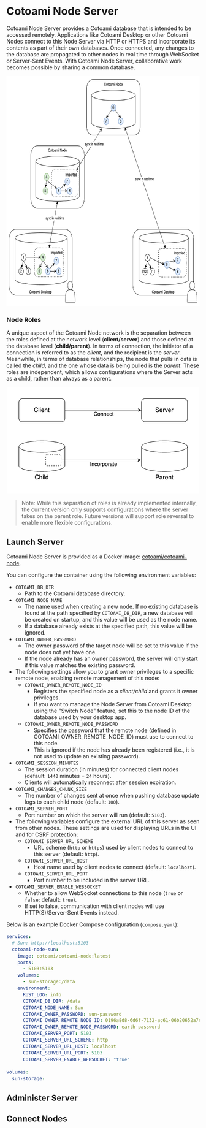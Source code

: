 # Cotoami Node Server

Cotoami Node Server provides a Cotoami database that is intended to be accessed remotely. Applications like Cotoami Desktop or other Cotoami Nodes connect to this Node Server via HTTP or HTTPS and incorporate its contents as part of their own databases. Once connected, any changes to the database are propagated to other nodes in real time through WebSocket or Server-Sent Events. With Cotoami Node Server, collaborative work becomes possible by sharing a common database.

<p align="center"><img src="../docs/images/distributed-graph.png" alt="Distributed coto graph" height="600px"></p>

### Node Roles

A unique aspect of the Cotoami Node network is the separation between the roles defined at the network level (**client/server**) and those defined at the database level (**child/parent**). In terms of connection, the initiator of a connection is referred to as the *client*, and the recipient is the *server*. Meanwhile, in terms of database relationships, the node that pulls in data is called the *child*, and the one whose data is being pulled is the *parent*. These roles are independent, which allows configurations where the Server acts as a child, rather than always as a parent.

<p align="center"><img src="docs/images/node-roles.png" alt="Node roles"></p>

> Note: While this separation of roles is already implemented internally, the current version only supports configurations where the server takes on the parent role. Future versions will support role reversal to enable more flexible configurations.


## Launch Server

Cotoami Node Server is provided as a Docker image: [cotoami/cotoami-node](https://hub.docker.com/r/cotoami/cotoami-node).

You can configure the container using the following environment variables:

* `COTOAMI_DB_DIR`
    * Path to the Cotoami database directory.
* `COTOAMI_NODE_NAME`
    * The name used when creating a new node. If no existing database is found at the path specified by `COTOAMI_DB_DIR`, a new database will be created on startup, and this value will be used as the node name.
    * If a database already exists at the specified path, this value will be ignored.
* `COTOAMI_OWNER_PASSWORD`
    * The owner password of the target node will be set to this value if the node does not yet have one.
    * If the node already has an owner password, the server will only start if this value matches the existing password.
* The following settings allow you to grant owner privileges to a specific remote node, enabling remote management of this node:
    * `COTOAMI_OWNER_REMOTE_NODE_ID`
        * Registers the specified node as a *client/child* and grants it owner privileges.
        * If you want to manage the Node Server from Cotoami Desktop using the "Switch Node" feature, set this to the node ID of the database used by your desktop app.
    * `COTOAMI_OWNER_REMOTE_NODE_PASSWORD`
        * Specifies the password that the remote node (defined in COTOAMI_OWNER_REMOTE_NODE_ID) must use to connect to this node.
        * This is ignored if the node has already been registered (i.e., it is not used to update an existing password).
* `COTOAMI_SESSION_MINUTES`
    * The session duration (in minutes) for connected client nodes (default: `1440` minutes = `24` hours).
    * Clients will automatically reconnect after session expiration.
* `COTOAMI_CHANGES_CHUNK_SIZE`
    * The number of changes sent at once when pushing database update logs to each child node (default: `100`).
* `COTOAMI_SERVER_PORT`
    * Port number on which the server will run (default: `5103`).
* The following variables configure the external URL of this server as seen from other nodes. These settings are used for displaying URLs in the UI and for CSRF protection:
    * `COTOAMI_SERVER_URL_SCHEME`
        * URL scheme (`http` or `https`) used by client nodes to connect to this server (default: `http`).
    * `COTOAMI_SERVER_URL_HOST`
        * Host name used by client nodes to connect (default: `localhost`).
    * `COTOAMI_SERVER_URL_PORT`
        * Port number to be included in the server URL.
* `COTOAMI_SERVER_ENABLE_WEBSOCKET`
    * Whether to allow WebSocket connections to this node (`true` or `false`; default: `true`).
    * If set to false, communication with client nodes will use HTTP(S)/Server-Sent Events instead.

Below is an example Docker Compose configuration (`compose.yaml`):

```yaml
services:
  # Sun: http://localhost:5103
  cotoami-node-sun:
    image: cotoami/cotoami-node:latest
    ports:
      - 5103:5103
    volumes:
      - sun-storage:/data
    environment:
      RUST_LOG: info
      COTOAMI_DB_DIR: /data
      COTOAMI_NODE_NAME: Sun
      COTOAMI_OWNER_PASSWORD: sun-password
      COTOAMI_OWNER_REMOTE_NODE_ID: 0196a8d8-6d6f-7132-ac61-06b20652a7c3
      COTOAMI_OWNER_REMOTE_NODE_PASSWORD: earth-password
      COTOAMI_SERVER_PORT: 5103
      COTOAMI_SERVER_URL_SCHEME: http
      COTOAMI_SERVER_URL_HOST: localhost
      COTOAMI_SERVER_URL_PORT: 5103
      COTOAMI_SERVER_ENABLE_WEBSOCKET: "true"

volumes:
  sun-storage:
```

## Administer Server

## Connect Nodes

